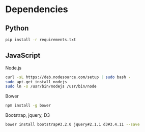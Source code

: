 # Dependencies

## Python

```sh
pip install -r requirements.txt
```

## JavaScript

Node.js
```sh
curl -sL https://deb.nodesource.com/setup | sudo bash -
sudo apt-get install nodejs
sudo ln -s /usr/bin/nodejs /usr/bin/node
```
Bower
```sh
npm install -g bower
```
Bootstrap, jquery, D3
```sh
bower install bootstrap#3.2.0 jquery#2.1.1 d3#3.4.11 --save
```




